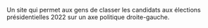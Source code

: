 Un site qui permet aux gens de classer les candidats aux élections présidentielles 2022 sur un axe politique droite-gauche. 
